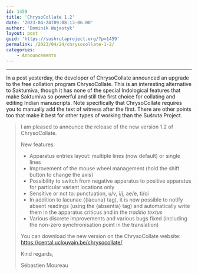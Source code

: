 ```yaml
---
id: 1459
title: 'ChrysoCollate 1.2'
date: '2023-04-24T09:08:13-06:00'
author: 'Dominik Wujastyk'
layout: post
guid: 'https://sushrutaproject.org/?p=1459'
permalink: /2023/04/24/chrysocollate-1-2/
categories:
    - Announcements
---
```


---

In a post yesterday, the developer of ChrysoCollate announced an upgrade to the free collation program ChrysoCollate. This is an interesting alternative to Saktumiva, though it has none of the special Indological features that make Saktumiva so powerful and still the first choice for collating and editing Indian manuscripts. Note specifically that ChrysoCollate requires you to manually add the text of witness after the first. There are other points too that make it best for other types of working than the Suśruta Project.

> I am pleased to announce the release of the new version 1.2 of ChrysoCollate.
> 
> New features:
> 
> - Apparatus entries layout: multiple lines (now default) or single lines
> - Improvement of the mouse wheel management (hold the shift button to change the axis)
> - Possibility to switch from negative apparatus to positive apparatus for particular variant locations only
> - Sensitive or not to: punctuation, u/v, i/j, ae/e, ti/ci
> - In addition to lacunae ({lacuna} tag), it is now possible to notify absent readings (using the {absentia} tag) and automatically write them in the apparatus criticus and in the *traditio textus*
> - Various discrete improvements and various bugs fixed (including the non-zero synchronisation point in the translation)
> 
> You can download the new version on the ChrysoCollate website: <https://cental.uclouvain.be/chrysocollate/>
> 
> Kind regards,
> 
> Sébastien Moureau